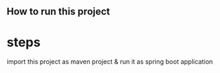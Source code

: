 ## How to run this project

# steps

import this project as maven project & run it as spring boot application
